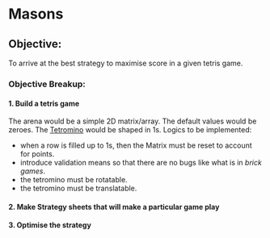 # Masons 
## Objective: 
To arrive at the best strategy to maximise score in a given tetris game.

### Objective Breakup:
#### 1. Build a tetris game 
The arena would be a simple 2D matrix/array. The default values would be zeroes. The [Tetromino](https://tetris.fandom.com/wiki/Tetromino) would be shaped in 1s.
Logics to be implemented:
- when a row is filled up to 1s, then the Matrix must be reset to account for points.
- introduce validation means so that there are no bugs like what is in _brick games_.
- the tetromino must be rotatable.
- the tetromino must be translatable.
#### 2. Make Strategy sheets that will make a particular game play 
#### 3. Optimise the strategy 
